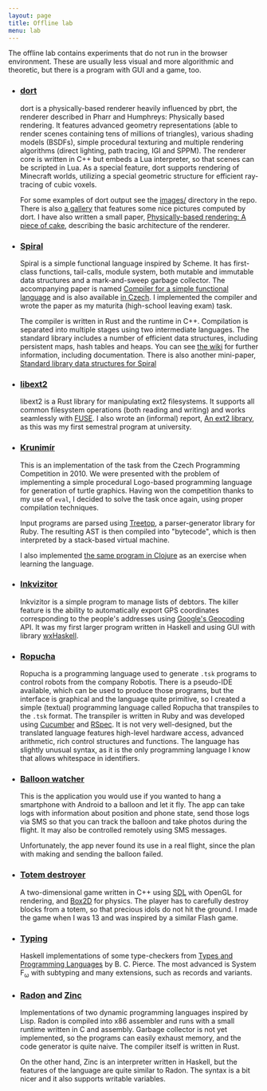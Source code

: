 ```yaml
---
layout: page
title: Offline lab
menu: lab
---
```


The offline lab contains experiments that do not run in the browser environment.
These are usually less visual and more algorithmic and theoretic, but there is a
program with GUI and a game, too.

- ### [dort](https://github.com/honzasp/dort)

  dort is a physically-based renderer heavily influenced by pbrt, the renderer
  described in Pharr and Humphreys: Physically based rendering. It features
  advanced geometry representations (able to render scenes containing tens of
  millions of triangles), various shading models (BSDFs), simple procedural
  texturing and multiple rendering algorithms (direct lighting, path tracing,
  IGI and SPPM). The renderer core is written in C++ but embeds a Lua
  interpreter, so that scenes can be scripted in Lua. As a special feature, dort
  supports rendering of Minecraft worlds, utilizing a special geometric
  structure for efficient ray-tracing of cubic voxels.

  For some examples of dort output see the [images/][dort-images] directory in
  the repo. There is also [a gallery][gallery] that features some nice pictures
  computed by dort. I have also written a small paper, [Physically-based
  rendering: A piece of cake][piece-of-cake], describing the basic architecture
  of the renderer.

  [dort-images]: https://github.com/honzasp/dort/tree/master/images
  [gallery]: https://www.dropbox.com/sh/t9knyfgobax6ii8/AAAaDt7kQfHUWwIgof8SAdsca?dl=0
  [piece-of-cake]: /files/piece_of_cake.pdf

- ### [Spiral](https://github.com/honzasp/spiral)

  Spiral is a simple functional language inspired by Scheme. It has first-class
  functions, tail-calls, module system, both mutable and immutable data
  structures and a mark-and-sweep garbage collector. The accompanying paper is
  named [Compiler for a simple functional language](/files/spiral_en.pdf) and is
  also available [in Czech](/files/spiral_cs.pdf). I implemented the compiler
  and wrote the paper as my maturita (high-school leaving exam) task.

  The compiler is written in Rust and the runtime in C++. Compilation is
  separated into multiple stages using two intermediate languages. The standard
  library includes a number of efficient data structures, including persistent
  maps, hash tables and heaps. You can see [the
  wiki](https://github.com/honzasp/spiral/wiki) for further information,
  including documentation. There is also another mini-paper, [Standard library
  data structures for Spiral](/files/spiral_data.pdf)

- ### [libext2](https://github.com/honzasp/libext2)

  libext2 is a Rust library for manipulating ext2 filesystems. It supports all
  common filesystem operations (both reading and writing) and works seamlessly
  with [FUSE](https://github.com/libfuse/libfuse). I also wrote an (informal)
  report, [An ext2 library](/files/libext2.pdf), as this was my first semestral
  program at university.

- ### [Krunimír](https://github.com/honzasp/krunimir)

  This is an implementation of the task from the Czech Programming Competition
  in 2010. We were presented with the problem of implementing a simple
  procedural Logo-based programming language for generation of turtle
  graphics. Having won the competition thanks to my use of `eval`, I decided
  to solve the task once again, using proper compilation techniques.

  Input programs are parsed using
  [Treetop](https://github.com/nathansobo/treetop), a parser-generator library
  for Ruby. The resulting AST is then compiled into "bytecode", which is then
  interpreted by a&nbsp;stack-based virtual machine.

  I also implemented [the same program in
  Clojure](https://github.com/honzasp/cjunimir) as an exercise when learning the
  language.

- ### [Inkvizitor](https://github.com/honzasp/inkvizitor)

  Inkvizitor is a simple program to manage lists of debtors. The killer
  feature is the ability to automatically export GPS coordinates corresponding
  to the people's addresses using [Google's
  Geocoding](https://developers.google.com/maps/documentation/geocoding/) API.
  It was my first larger program written in Haskell and using GUI with library
  [wxHaskell](http://www.haskell.org/haskellwiki/WxHaskell).
  

- ### [Ropucha](https://github.com/honzasp/ropucha)

  Ropucha is a programming language used to generate `.tsk` programs to control
  robots from the company Robotis. There is a pseudo-IDE available, which can be
  used to produce those programs, but the interface is graphical and the
  language quite primitive, so I created a simple (textual) programming language
  called Ropucha that transpiles to the `.tsk` format.  The transpiler is
  written in Ruby and was developed using [Cucumber](http://cukes.info) and
  [RSpec](http://rspec.info).  It is not very well-designed, but the translated
  language features high-level hardware access, advanced arithmetic, rich
  control structures and functions.  The language has slightly unusual syntax,
  as it is the only programming language I know that allows whitespace in
  identifiers.
  

- ### [Balloon watcher](https://github.com/honzasp/balloon_watcher)

  This is the application you would use if you wanted to hang a smartphone with
  Android to a balloon and let it fly. The app can take logs with information
  about position and phone state, send those logs via SMS so that you can track
  the balloon and take photos during the flight. It may also be controlled
  remotely using SMS messages.

  Unfortunately, the app never found its use in a real flight, since the plan
  with making and sending the balloon failed.
  
- ### [Totem destroyer](https://github.com/honzasp/totem_destroyer)

  A two-dimensional game written in C++ using [SDL](https://www.libsdl.org) with
  OpenGL for rendering, and [Box2D](http://box2d.org) for physics.  The player
  has to carefully destroy blocks from a totem, so that precious idols do not
  hit the ground. I made the game when I was 13 and was inspired by a similar
  Flash game.
  

- ### [Typing](https://github.com/honzasp/typing)

  Haskell implementations of some type-checkers from [Types and Programming
  Languages](http://www.cis.upenn.edu/~bcpierce/tapl/) by B. C. Pierce. The most
  advanced is System F<sub>&omega;</sub> with subtyping and many extensions,
  such as records and variants.
  
- ### [Radon](https://github.com/honzasp/radon) and [Zinc](https://github.com/honzasp/zinc)

  Implementations of two dynamic programming languages inspired by Lisp.  Radon
  is compiled into x86 assembler and runs with a small runtime written in C and
  assembly. Garbage collector is not yet implemented, so the programs can easily
  exhaust memory, and the code generator is quite naive.  The compiler itself is
  written in Rust.

  On the other hand, Zinc is an interpreter written in Haskell, but the features
  of the language are quite similar to Radon. The syntax is a bit nicer and it
  also supports writable variables.
